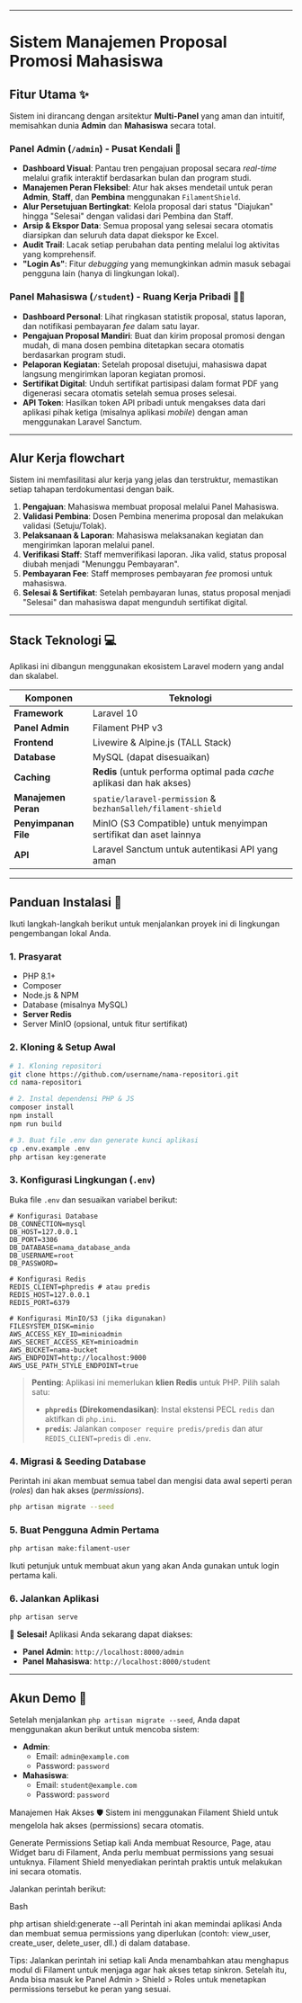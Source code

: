 -----
<h1>Sistem Manajemen Proposal Promosi Mahasiswa</h1>

## Fitur Utama ✨

Sistem ini dirancang dengan arsitektur **Multi-Panel** yang aman dan intuitif, memisahkan dunia **Admin** dan **Mahasiswa** secara total.

### Panel Admin (`/admin`) - Pusat Kendali 🧠

  * **Dashboard Visual**: Pantau tren pengajuan proposal secara *real-time* melalui grafik interaktif berdasarkan bulan dan program studi.
  * **Manajemen Peran Fleksibel**: Atur hak akses mendetail untuk peran **Admin**, **Staff**, dan **Pembina** menggunakan `FilamentShield`.
  * **Alur Persetujuan Bertingkat**: Kelola proposal dari status "Diajukan" hingga "Selesai" dengan validasi dari Pembina dan Staff.
  * **Arsip & Ekspor Data**: Semua proposal yang selesai secara otomatis diarsipkan dan seluruh data dapat diekspor ke Excel.
  * **Audit Trail**: Lacak setiap perubahan data penting melalui log aktivitas yang komprehensif.
  * **"Login As"**: Fitur *debugging* yang memungkinkan admin masuk sebagai pengguna lain (hanya di lingkungan lokal).

### Panel Mahasiswa (`/student`) - Ruang Kerja Pribadi 🧑‍🎓

  * **Dashboard Personal**: Lihat ringkasan statistik proposal, status laporan, dan notifikasi pembayaran *fee* dalam satu layar.
  * **Pengajuan Proposal Mandiri**: Buat dan kirim proposal promosi dengan mudah, di mana dosen pembina ditetapkan secara otomatis berdasarkan program studi.
  * **Pelaporan Kegiatan**: Setelah proposal disetujui, mahasiswa dapat langsung mengirimkan laporan kegiatan promosi.
  * **Sertifikat Digital**: Unduh sertifikat partisipasi dalam format PDF yang digenerasi secara otomatis setelah semua proses selesai.
  * **API Token**: Hasilkan token API pribadi untuk mengakses data dari aplikasi pihak ketiga (misalnya aplikasi *mobile*) dengan aman menggunakan Laravel Sanctum.

-----

## Alur Kerja  flowchart

Sistem ini memfasilitasi alur kerja yang jelas dan terstruktur, memastikan setiap tahapan terdokumentasi dengan baik.

1.  **Pengajuan**: Mahasiswa membuat proposal melalui Panel Mahasiswa.
2.  **Validasi Pembina**: Dosen Pembina menerima proposal dan melakukan validasi (Setuju/Tolak).
3.  **Pelaksanaan & Laporan**: Mahasiswa melaksanakan kegiatan dan mengirimkan laporan melalui panel.
4.  **Verifikasi Staff**: Staff memverifikasi laporan. Jika valid, status proposal diubah menjadi "Menunggu Pembayaran".
5.  **Pembayaran Fee**: Staff memproses pembayaran *fee* promosi untuk mahasiswa.
6.  **Selesai & Sertifikat**: Setelah pembayaran lunas, status proposal menjadi "Selesai" dan mahasiswa dapat mengunduh sertifikat digital.

-----

## Stack Teknologi 💻

Aplikasi ini dibangun menggunakan ekosistem Laravel modern yang andal dan skalabel.

| Komponen            | Teknologi                                                                                                                                                                                                                                                                 |
| ------------------- | ------------------------------------------------------------------------------------------------------------------------------------------------------------------------------------------------------------------------------------------------------------------------- |
| **Framework** | Laravel 10                                                                                                                                                                                                                                           |
| **Panel Admin** | Filament PHP v3                                                                                                                                                                                                       |
| **Frontend** | Livewire & Alpine.js (TALL Stack)                                                                                                                                                                                                                                         |
| **Database** | MySQL (dapat disesuaikan)                                                                                                                                                                                                                       |
| **Caching** | **Redis** (untuk performa optimal pada *cache* aplikasi dan hak akses)                                                                                                                                                        |
| **Manajemen Peran** | `spatie/laravel-permission` & `bezhanSalleh/filament-shield`                                                                                                                                                       |
| **Penyimpanan File**| MinIO (S3 Compatible) untuk menyimpan sertifikat dan aset lainnya                                                                                                                                                                            |
| **API** | Laravel Sanctum untuk autentikasi API yang aman                                                                                                                                                                                                  |

-----

## Panduan Instalasi 🚀

Ikuti langkah-langkah berikut untuk menjalankan proyek ini di lingkungan pengembangan lokal Anda.

### 1\. Prasyarat

  - PHP 8.1+
  - Composer
  - Node.js & NPM
  - Database (misalnya MySQL)
  - **Server Redis**
  - Server MinIO (opsional, untuk fitur sertifikat)

### 2\. Kloning & Setup Awal

```bash
# 1. Kloning repositori
git clone https://github.com/username/nama-repositori.git
cd nama-repositori

# 2. Instal dependensi PHP & JS
composer install
npm install
npm run build

# 3. Buat file .env dan generate kunci aplikasi
cp .env.example .env
php artisan key:generate
```

### 3\. Konfigurasi Lingkungan (`.env`)

Buka file `.env` dan sesuaikan variabel berikut:

```env
# Konfigurasi Database
DB_CONNECTION=mysql
DB_HOST=127.0.0.1
DB_PORT=3306
DB_DATABASE=nama_database_anda
DB_USERNAME=root
DB_PASSWORD=

# Konfigurasi Redis
REDIS_CLIENT=phpredis # atau predis
REDIS_HOST=127.0.0.1
REDIS_PORT=6379

# Konfigurasi MinIO/S3 (jika digunakan)
FILESYSTEM_DISK=minio
AWS_ACCESS_KEY_ID=minioadmin
AWS_SECRET_ACCESS_KEY=minioadmin
AWS_BUCKET=nama-bucket
AWS_ENDPOINT=http://localhost:9000
AWS_USE_PATH_STYLE_ENDPOINT=true
```

> **Penting**: Aplikasi ini memerlukan **klien Redis** untuk PHP. Pilih salah satu:
>
>   * **`phpredis` (Direkomendasikan)**: Instal ekstensi PECL `redis` dan aktifkan di `php.ini`.
>   * **`predis`**: Jalankan `composer require predis/predis` dan atur `REDIS_CLIENT=predis` di `.env`.

### 4\. Migrasi & Seeding Database

Perintah ini akan membuat semua tabel dan mengisi data awal seperti peran (*roles*) dan hak akses (*permissions*).

```bash
php artisan migrate --seed
```

### 5\. Buat Pengguna Admin Pertama

```bash
php artisan make:filament-user
```

Ikuti petunjuk untuk membuat akun yang akan Anda gunakan untuk login pertama kali.

### 6\. Jalankan Aplikasi

```bash
php artisan serve
```

🎉 **Selesai\!** Aplikasi Anda sekarang dapat diakses:

  - **Panel Admin**: `http://localhost:8000/admin`
  - **Panel Mahasiswa**: `http://localhost:8000/student`

-----

## Akun Demo 🔑

Setelah menjalankan `php artisan migrate --seed`, Anda dapat menggunakan akun berikut untuk mencoba sistem:

  - **Admin**:
      - Email: `admin@example.com`
      - Password: `password`
  - **Mahasiswa**:
      - Email: `student@example.com`
      - Password: `password`
   
Manajemen Hak Akses 🛡️
Sistem ini menggunakan Filament Shield untuk mengelola hak akses (permissions) secara otomatis.

Generate Permissions
Setiap kali Anda membuat Resource, Page, atau Widget baru di Filament, Anda perlu membuat permissions yang sesuai untuknya. Filament Shield menyediakan perintah praktis untuk melakukan ini secara otomatis.

Jalankan perintah berikut:

Bash

php artisan shield:generate --all
Perintah ini akan memindai aplikasi Anda dan membuat semua permissions yang diperlukan (contoh: view_user, create_user, delete_user, dll.) di dalam database.

Tips: Jalankan perintah ini setiap kali Anda menambahkan atau menghapus modul di Filament untuk menjaga agar hak akses tetap sinkron. Setelah itu, Anda bisa masuk ke Panel Admin > Shield > Roles untuk menetapkan permissions tersebut ke peran yang sesuai.
